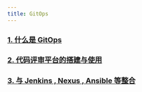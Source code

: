 ```yaml
---
title: GitOps
---
```


### [1. 什么是 GitOps](./1.%20什么是%20GitOps.md)
### [2. 代码评审平台的搭建与使用](./2.%20代码评审平台的搭建与使用.md)
### [3. 与 Jenkins ,  Nexus ,  Ansible 等整合](./3.%20与%20Jenkins%20,%20%20Nexus%20,%20%20Ansible%20等整合.md)
